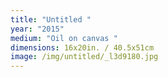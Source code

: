 ```yaml
---
title: "Untitled "
year: "2015"
medium: "Oil on canvas "
dimensions: 16x20in. / 40.5x51cm
image: /img/untitled/_l3d9180.jpg
---
```




